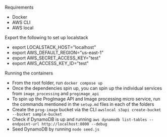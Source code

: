 Requirements
* Docker
* AWS CLI
* AWS local

Export the following to set up localstack
* export LOCALSTACK_HOST="localhost"
* export AWS_DEFAULT_REGION="us-east-1"
* export AWS_SECRET_ACCESS_KEY="test"
* export AWS_ACCESS_KEY_ID="test"

Running the containers
* From the root folder, run `docker compose up`
* Once the dependencies spin up, you can spin up the individual services from `image_processing` and `progimage_api`
* To spin up the ProgImage API and Image processing micro service, run the commands mentioned in the `setup.md` files in each of the folders
* Create the `prog-image` bucket via the CLI `awslocal s3api create-bucket --bucket sample-bucket`
* Check if DynamoDB is up and running `aws dynamodb list-tables --endpoint-url http://localhost:8000 --debug`
* Seed DynamoDB by running `node seed.js`

